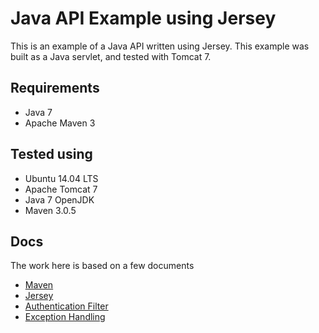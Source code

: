 # Java API Example using Jersey

This is an example of a Java API written using Jersey. This example was built as a Java servlet, and tested with Tomcat 7.

## Requirements

* Java 7
* Apache Maven 3

## Tested using

* Ubuntu 14.04 LTS
* Apache Tomcat 7
* Java 7 OpenJDK
* Maven 3.0.5

## Docs

The work here is based on a few documents

* [Maven](https://maven.apache.org/)
* [Jersey](https://jersey.java.net)
* [Authentication Filter](http://stackoverflow.com/a/26778123)
* [Exception Handling](http://stackoverflow.com/a/23858695)
